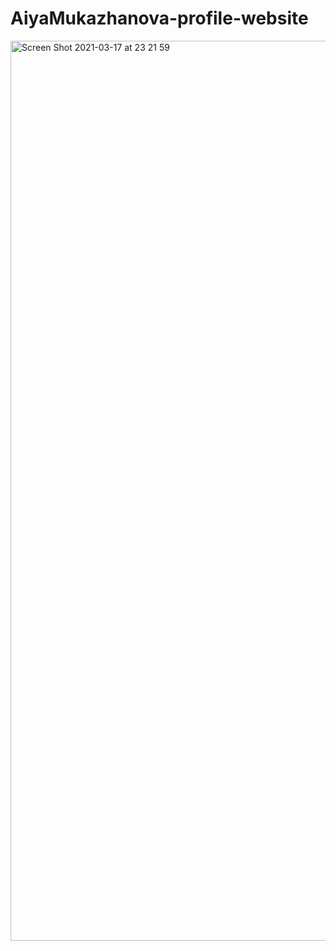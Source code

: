 # AiyaMukazhanova-profile-website

<img width="1440" alt="Screen Shot 2021-03-17 at 23 21 59" src="https://user-images.githubusercontent.com/75157970/111511085-96289780-8778-11eb-94ea-fbbdd51325a5.png">

